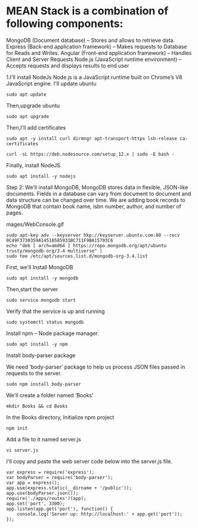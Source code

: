 # MEAN Stack is a combination of following components:
MongoDB (Document database) – Stores and allows to retrieve data.
Express (Back-end application framework) – Makes requests to Database for Reads and Writes.
Angular (Front-end application framework) – Handles Client and Server Requests
Node.js (JavaScript runtime environment) – Accepts requests and displays results to end user

1.I'll install NodeJs Node.js is a JavaScript runtime built on Chrome’s V8 JavaScript engine. 
I'll update ubuntu
```
sudo apt update
```
Then,upgrade ubuntu
```
sudo apt upgrade
```
Then,I'll add certificates
```
sudo apt -y install curl dirmngr apt-transport-https lsb-release ca-certificates

curl -sL https://deb.nodesource.com/setup_12.x | sudo -E bash -
```
Finally, install NodeJS
```
sudo apt install -y nodejs
```
Step 2: We'll install MongoDB, MongoDB stores data in flexible, JSON-like documents. Fields in a database can vary from document to document and data structure can be changed over time. We are adding book records to MongoDB that contain book name, isbn number, author, and number of pages.

mages/WebConsole.gif
```
sudo apt-key adv --keyserver hkp://keyserver.ubuntu.com:80 --recv 0C49F3730359A14518585931BC711F9BA15703C6
echo "deb [ arch=amd64 ] https://repo.mongodb.org/apt/ubuntu trusty/mongodb-org/3.4 multiverse" |
sudo tee /etc/apt/sources.list.d/mongodb-org-3.4.list
```
First, we'll Install MongoDB
```
sudo apt install -y mongodb
```
Then,start the server
```
sudo service mongodb start
```
Verify that the service is up and running
```
sudo systemctl status mongodb
```
Install npm – Node package manager.
```
sudo apt install -y npm
```
Install body-parser package

We need ‘body-parser’ package to help us process JSON files passed in requests to the server.
```
sudo npm install body-parser
```
We'll create a folder named ‘Books’
```
mkdir Books && cd Books
```
In the Books directory, Initialize npm project
```
npm init
```
Add a file to it named server.js
```
vi server.js
```
I'll copy and paste the web server code below into the server.js file.
```
var express = require('express');
var bodyParser = require('body-parser');
var app = express();
app.use(express.static(__dirname + '/public'));
app.use(bodyParser.json());
require('./apps/routes')(app);
app.set('port', 3300);
app.listen(app.get('port'), function() {
    console.log('Server up: http://localhost:' + app.get('port'));
});
```
